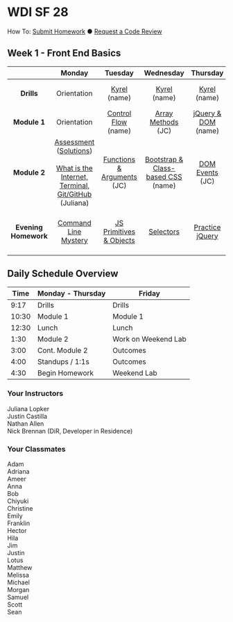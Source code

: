 # WDI SF 28


How To: <a href="https://github.com/SF-WDI-LABS/shared_modules/blob/master/how-to/submit-homework.md" target="blank">Submit Homework</a> ● <a href="https://github.com/SF-WDI-LABS/shared_modules/blob/master/how-to/request-a-code-review.md" target="blank">Request a Code Review</a>

<!-- Week template -->
<!-- ## Week 1 - Front End Basics

|  | Monday | Tuesday | Wednesday | Thursday | Friday |
| :----------: | :----------: | :----------: | :----------: | :----------: | :----------: |
| **Drills** | [title](#) (name) | [title](#) (name) | [title](#) (name) | [title](#) (name) | [title](#) (name) |
| **Module 1** | [title](#) (name) | [title](#) (name) | [title](#) (name) | [title](#) (name) | [title](#) (name) |
| **Module 2** | [title](#) (name) | [title](#) (name) | [title](#) (name) | [title](#) (name) | Outcomes <br><br> [title](#) (name) |
| **Evening Homework** | [title](#) | [title](#) | [title](#) | [title](#) | [title](#) | -->

## Week 1 - Front End Basics

|  | Monday | Tuesday | Wednesday | Thursday | Friday |
| :----------: | :----------: | :----------: | :----------: | :----------: | :----------: |
| **Drills** | Orientation | [Kyrel](#) (name) | [Kyrel](#) (name) | [Kyrel](#) (name) | [Extend Kyrel](#) (name) |
| **Module 1** | Orientation | [Control Flow](#) (name) | [Array Methods](#) (JC) | [jQuery & DOM](#) (name) | [Review](#) (name) |
| **Module 2** | [Assessment](https://github.com/SF-WDI-LABS/shared_modules/tree/master/assessments/27-28/day-01) ([Solutions](https://github.com/SF-WDI-LABS/shared_modules/blob/master/assessments/27-28/day-01/solutions.md)) <br><br> [What is the Internet, Terminal, Git/GitHub](https://github.com/SF-WDI-LABS/shared_modules/tree/master/01-front-end-basics/how-the-internet-works/27-28) (Juliana) | [Functions & Arguments](https://github.com/SF-WDI-LABS/shared_modules/blob/master/01-front-end-basics/js-functions/27-28/README.md) (JC) | [Bootstrap & Class-based CSS](#) (name) | [DOM Events](#) (JC) |  [Tic-Tac-Toe Weekend Lab](#) <br><br> Outcomes |
| **Evening Homework** | [Command Line Mystery](https://github.com/SF-WDI-LABS/shared_modules/tree/master/homework/27-28/week-01) | [JS Primitives & Objects](#) | [Selectors](#) | [Practice jQuery](#) | [Continue Tic-Tac-Toe Weekend Lab](#) |


## Daily Schedule Overview

Time | Monday - Thursday | Friday |
----- | -------- | -----
9:17  | Drills | Drills
10:30 | Module 1 | Module 1
12:30 | Lunch | Lunch
1:30 | Module 2 | Work on Weekend Lab
3:00 | Cont. Module 2 | Outcomes
4:00 | Standups / 1:1s | Outcomes
4:30 | Begin Homework | Weekend Lab

### Your Instructors
Juliana Lopker <br>
Justin Castilla <br>
Nathan Allen <br>
Nick Brennan (DiR, Developer in Residence)

### Your Classmates
Adam <br>
Adriana <br>
Ameer <br>
Anna <br>
Bob <br>
Chiyuki <br>
Christine <br>
Emily <br>
Franklin <br>
Hector <br>
Hila <br>
Jim <br>
Justin <br>
Lotus <br>
Matthew <br>
Melissa <br>
Michael <br>
Morgan <br>
Samuel <br>
Scott <br>
Sean <br>
